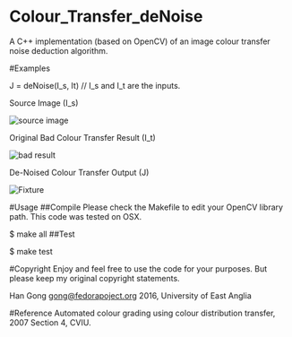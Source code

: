 # Colour_Transfer_deNoise
A C++ implementation (based on OpenCV) of an image colour transfer noise deduction algorithm.

#Examples

J = deNoise(I_s, It) // I_s and I_t are the inputs.

Source Image (I_s)

![source image](https://github.com/hangong/Colour_Transfer_deNoise/blob/master/org.jpg?raw=true)

Original Bad Colour Transfer Result (I_t)

![bad result](https://github.com/hangong/Colour_Transfer_deNoise/blob/master/rendered.jpg?raw=true)

De-Noised Colour Transfer Output (J)

![Fixture](https://github.com/hangong/Colour_Transfer_deNoise/blob/master/fixed.jpg?raw=true)

#Usage
##Compile
Please check the Makefile to edit your OpenCV library path. This code was tested on OSX.

$ make all
##Test

$ make test

#Copyright
Enjoy and feel free to use the code for your purposes. But please keep my original copyright statements.

Han Gong <gong@fedorapoject.org> 2016, University of East Anglia

#Reference
 Automated colour grading using colour distribution transfer, 2007
 Section 4, CVIU.
